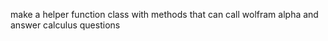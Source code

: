 make a helper function class with methods that can call wolfram alpha and answer calculus questions
